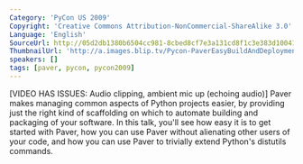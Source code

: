 ```yaml
---
Category: 'PyCon US 2009'
Copyright: 'Creative Commons Attribution-NonCommercial-ShareAlike 3.0'
Language: 'English'
SourceUrl: http://05d2db1380b6504cc981-8cbed8cf7e3a131cd8f1c3e383d10041.r93.cf2.rackcdn.com/pycon-us-2009/228_pycon-2009-paver-easy-build-and-deployment-automation-for-python-projects-13.mp4
ThumbnailUrl: 'http://a.images.blip.tv/Pycon-PaverEasyBuildAndDeploymentAutomationForPythonProjects145-314.jpg'
speakers: []
tags: [paver, pycon, pycon2009]
---
```

  
[VIDEO HAS ISSUES: Audio clipping, ambient mic up (echoing audio)] Paver makes
managing common aspects of Python projects easier, by providing just the right
kind of scaffolding on which to automate building and packaging of your
software. In this talk, you'll see how easy it is to get started with Paver,
how you can use Paver without alienating other users of your code, and how you
can use Paver to trivially extend Python's distutils commands.

